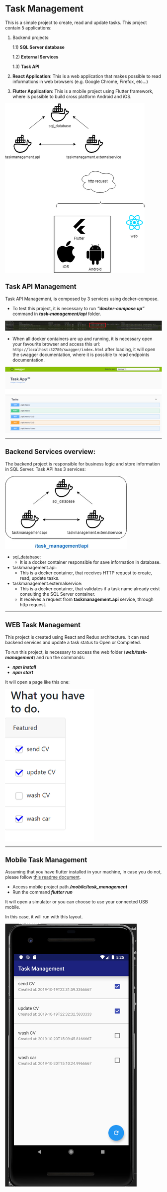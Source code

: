 # Task Management
This is a simple project to create, read and update tasks. This project contain 5 applications:

1) Backend projects:

    1.1) **SQL Server database**

    1.2) **External Services**

    1.3) **Task API**

2) **React Application**:
    This is a web application that makes possible to read informations in web browsers (e.g. Google Chrome, Firefox, etc...)

3) **Flutter Application**:
    This is a mobile project using Flutter framework, where is possible to build cross platform Android and iOS.


![components](https://github.com/rodriguesl3/task_management/blob/master/documentation/request-flow.png?raw=true)



## Task API Management
Task API Management, is composed by 3 services using docker-compose. 

* To test this project, it is necessary to run ***"docker-compose up"*** command in ***task-management/api*** folder.

![docker-compose](https://github.com/rodriguesl3/task_management/blob/master/documentation/docker-compose.png?raw=true)


* When all docker containers are up and running, it is necessary open your favourite browser and access this url: ```http://localhost:32780/swagger/index.html``` after loading, it will open the swagger documentation, where it is possible to read endpoints documentation.


![swagger](https://github.com/rodriguesl3/task_management/blob/master/documentation/swagger.png)


---
## Backend Services overview:

The backend project is responsible for business logic and store information in SQL Server. Task API has 3 services:

![image.png](https://github.com/rodriguesl3/task_management/blob/master/documentation/file-Backend.jpg?raw=true)


* sql_database:
    * It is a docker container responsible for save information in database.
* taskmanagement.api:
    * This is a docker container, that receives HTTP request to create, read, update tasks.
* taskmanagement.externalservice:
    * This is a docker container, that validates if a task name already exist consulting the SQL Server container.
    * It receives a request from **taskmanagement.api** service, through http request.


---
## WEB Task Management
This project is created using React and Redux architecture. it can read backend services and update a task status to Open or Completed.

To run this project, is necessary to access the web folder (***web/task-management***) and run the commands: 
* __*npm install*__
* __*npm start*__

It will open a page like this one:

![](https://github.com/rodriguesl3/task_management/blob/master/documentation/React%20APP.png?raw=true)

---
## Mobile Task Management
Assuming that you have flutter installed in your machine, in case you do not, please follow [this readme document](https://github.com/rodriguesl3/task_management/tree/master/mobile/task_management).


* Access mobile project path ***/mobile/task_management***
* Run the command ***flutter run***

It will open a simulator or you can choose to use your connected USB mobile.

In this case, it will run with this layout.

![flutter](https://github.com/rodriguesl3/task_management/blob/master/documentation/flutter.png?raw=true)
